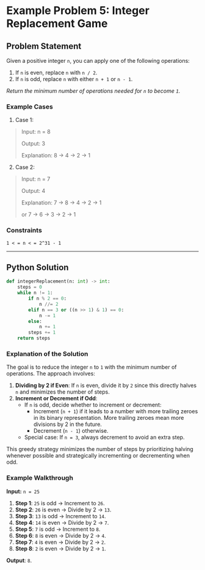 # Example Problem 5: Integer Replacement Game

## Problem Statement
Given a positive integer `n`, you can apply one of the following operations:

1. If `n` is even, replace `n` with `n / 2`.
2. If `n` is odd, replace `n` with either `n + 1` or `n - 1`.
 
*Return the minimum number of operations needed for `n` to become `1`.*

### Example Cases
1. Case 1:
>Input: n = 8
>
>Output: 3
>
>Explanation: 8 → 4 → 2 → 1

2. Case 2:
>Input: n = 7
>
>Output: 4
>
>Explanation: 7 → 8 → 4 → 2 → 1
>
>or 7 → 6 → 3 → 2 → 1

### Constraints
`1 < = n < = 2^31 - 1`

---
## Python Solution

```python
def integerReplacement(n: int) -> int:
    steps = 0
    while n != 1:
        if n % 2 == 0:
            n //= 2
        elif n == 3 or ((n >> 1) & 1) == 0:
            n -= 1
        else:
            n += 1
        steps += 1
    return steps
```

### Explanation of the Solution

The goal is to reduce the integer `n` to `1` with the minimum number of operations. The approach involves:

1. **Dividing by 2 if Even**: If `n` is even, divide it by `2` since this directly halves `n` and minimizes the number of steps.
2. **Increment or Decrement if Odd**:
   - If `n` is odd, decide whether to increment or decrement:
     - Increment (`n + 1`) if it leads to a number with more trailing zeroes in its binary representation. More trailing zeroes mean more divisions by 2 in the future.
     - Decrement (`n - 1`) otherwise.
   - Special case: If `n = 3`, always decrement to avoid an extra step.

This greedy strategy minimizes the number of steps by prioritizing halving whenever possible and strategically incrementing or decrementing when odd.

### Example Walkthrough

**Input:** `n = 25`

1. **Step 1**: `25` is odd → Increment to `26`.
2. **Step 2**: `26` is even → Divide by 2 → `13`.
3. **Step 3**: `13` is odd → Increment to `14`.
4. **Step 4**: `14` is even → Divide by 2 → `7`.
5. **Step 5**: `7` is odd → Increment to `8`.
6. **Step 6**: `8` is even → Divide by 2 → `4`.
7. **Step 7**: `4` is even → Divide by 2 → `2`.
8. **Step 8**: `2` is even → Divide by 2 → `1`.

**Output**: `8`.
